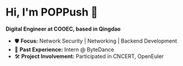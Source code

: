 # Hi, I'm POPPush 👋

**Digital Engineer at COOEC, based in Qingdao**

- 🛡️ **Focus:** Network Security | Networking | Backend Development  
- 💼 **Past Experience:** Intern @ ByteDance  
- 🛠️ **Project Involvement:** Participated in CNCERT, OpenEuler
